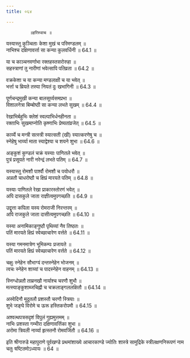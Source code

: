```yaml
---
title: ०६४

---
```

             ॥हरिरुवाच ॥  
यस्यास्तु कुञ्चिताः केशा मुखं च परिमण्डलम् ॥  
नाभिश्च दक्षिणावर्त्ता सा कन्या कुलवर्धिनी ॥ 64.1 ॥  
  
या च काञ्चनवर्णाभा रक्तहस्तसरोरुहा ॥  
सहस्त्राणां तु नारीणां भवेत्सापि पतिव्रता ॥ 64.2 ॥  
  
वक्रकेशा च या कन्या मण्डलाक्षी च या भवेत् ॥  
भर्त्ता च म्रियते तस्या नियतं दुः खभागिनी ॥ 64.3 ॥  
  
पूर्णचन्द्रमुखी कन्या बालसूर्य्यसमप्रभा ॥  
विशालनेत्रा बिम्बोष्ठी सा कन्या लभते सुखम् ॥ 64.4 ॥  
  
रेखाभिर्बहुभिः क्लेशं स्वल्पाभिर्धनहीनता ॥  
रक्ताभिः सुखमाप्नोति कृष्णाभिः प्रेष्यतांव्रजेत् ॥ 64.5 ॥  
  
कार्य्ये च मन्त्री सत्स्त्री स्यात्सती (खी) स्यात्करणेषु च ॥  
स्नेहेषु भार्य्या माता स्याद्वेश्या च शयने शुभा ॥ 64.6 ॥  
  
अङ्कुशं कुण्डलं चक्रं यस्याः पाणितले भवेत् ॥  
पुत्रं प्रसूयते नारी नरेन्द्रं लभते पतिम् ॥ 64.7 ॥  
  
यस्यास्तु रोमशौ पार्श्वौ रोमशौ च पयोधरौ ॥  
अन्नतौ चाधरोष्ठौ च क्षिप्रं मारयते पतिम् ॥ 64.8 ॥  
  
यस्याः पाणितले रेखा प्राकारस्तोरणं भवेत् ॥  
अपि दासकुले जाता राज्ञीत्वमुपगच्छति ॥ 64.9 ॥  
  
उद्वृत्ता कपिला यस्य रोमराजी निरन्तरम् ॥  
अपि राजकुले जाता दासीत्वमुपगच्छति ॥ 64.10 ॥  
  
यस्या अनामिकाङ्गुष्ठौ पृथिव्यां नैव तिष्ठतः ॥  
पतिं मारयते क्षिप्रं स्वेच्छाचारेण वर्त्तते ॥ 64.11 ॥  
  
यस्या गमनमात्रेण भूमिकम्पः प्रजायते ॥  
पतिं मारयते क्षिप्रं स्वेच्छाचारेण वर्त्तते ॥ 64.12 ॥  
  
चक्षुः स्नेहेन सौभाग्यं दन्तस्नेहेन भोजनम् ॥  
त्वचः स्नेहेन शाय्यां च पादस्नेहेन वाहनम् ॥ 64.13 ॥  
  
स्निग्धोन्नतौ ताम्रनखौ नार्याश्च चरणौ शुभौ ॥  
मत्स्याङ्कुशाब्जचिह्नौ च चक्रलाङ्गललक्षितौ ॥ 64.14 ॥  
  
अस्वेदिनौ मूदुतलौ प्रशस्तौ चरणौ स्त्रियाः ॥  
शुभे जङ्घे विरोमे च ऊरू हस्तिकरोपमौ ॥ 64.15 ॥  
  
अश्वत्थपत्रसदृशं विपुलं गुह्यमुत्तमम् ॥  
नाभिः प्रशस्ता गम्भीरा दक्षिणावर्त्तिका शुभा ॥  
अरोमा त्रिवली नार्य्या हृत्स्तनौ रोमवर्जितौ ॥ 64.16 ॥  
  
इति श्रीगारुडे महापुराणे पूर्वखण्डे प्रथमांशाख्ये आचारकाण्डे ज्योतिः शास्त्रे सामुद्रिके स्त्रीलक्षणनिरूपणं नाम चतुः षष्टितमोऽध्यायः ॥ 64 ॥